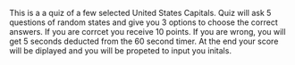 This is a a quiz of a few selected United States Capitals. Quiz will ask 5 questions of random states and give you 3 options to choose the correct answers. If you are corrcet you receive 10 points. If you are wrong, you will get 5 seconds deducted from the 60 second timer.
At the end your score will be diplayed and you will be propeted to input you initals.


